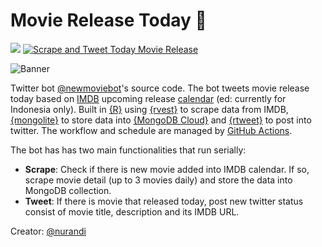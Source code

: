 # Movie Release Today 🤖

[![](https://img.shields.io/badge/Twitter-@newmoviebot-white?style=flat&labelColor=blue&logo=Twitter&logoColor=white)](https://twitter.com/newmoviebot)
[![Scrape and Tweet Today Movie Release](https://github.com/nurandi/movieRelease/actions/workflows/main.yml/badge.svg)](https://github.com/nurandi/movieRelease/actions/workflows/main.yml)

![Banner](https://pbs.twimg.com/profile_banners/1493425084908044288/1655330022/1500x500 "Banner")

Twitter bot [@newmoviebot](https://www.twitter.com/newmoviebot)'s source code. The bot tweets movie release today based on [IMDB](https://www.imdb.com) upcoming release [calendar](https://www.imdb.com/calendar?region=ID) (ed: currently for Indonesia only). Built in [{R}](https://www.r-project.org/) using [{rvest}](https://rvest.tidyverse.org/) to scrape data from IMDB, [{mongolite}](https://cran.r-project.org/web/packages/mongolite/index.html) to store data into [{MongoDB Cloud}](https://www.mongodb.com/cloud) and [{rtweet}](https://docs.ropensci.org/rtweet/) to post into twitter. The workflow and schedule are managed by [GitHub Actions](https://docs.github.com/en/actions). 

The bot has has two main functionalities that run serially:

+ **Scrape**: Check if there is new movie added into IMDB calendar. If so, scrape movie detail (up to 3 movies daily) and store the data into MongoDB collection.
+ **Tweet**: If there is movie that released today, post new twitter status consist of movie title, description and its IMDB URL.

Creator: [@nurandi](https://www.twitter.com/nurandi)

